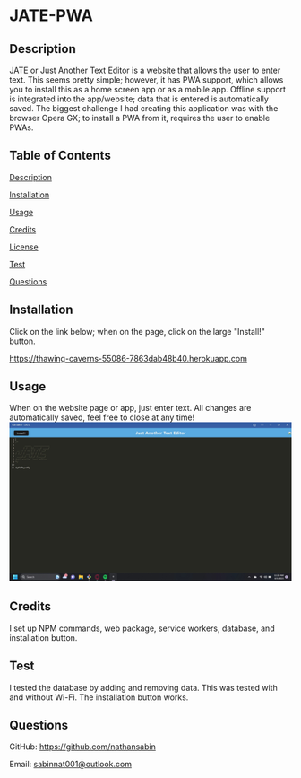 # JATE-PWA
  
## Description

JATE or Just Another Text Editor is a website that allows the user to enter text. This seems pretty simple; however, it has PWA support, which allows you to install this as a home screen app or as a mobile app. Offline support is integrated into the app/website; data that is entered is automatically saved. The biggest challenge I had creating this application was with the browser Opera GX; to install a PWA from it, requires the user to enable PWAs.

## Table of Contents 

[Description](#description)

[Installation](#installation)

[Usage](#usage)

[Credits](#credits)

[License](#license)

[Test](#test)

[Questions](#questions)

## Installation
  
Click on the link below; when on the page, click on the large "Install!" button.

https://thawing-caverns-55086-7863dab48b40.herokuapp.com

## Usage

When on the website page or app, just enter text. All changes are automatically saved, feel free to close at any time!
!["image not found"](./jate.jpg)
  
## Credits
  
I set up NPM commands, web package, service workers, database, and installation button.
 
## Test
  
I tested the database by adding and removing data. This was tested with and without Wi-Fi. The installation button works.

## Questions

GitHub: https://github.com/nathansabin

Email: sabinnat001@outlook.com
